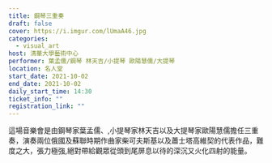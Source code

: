 ```yaml
---
title: 鋼琴三重奏
draft: false
cover: https://i.imgur.com/lUmaA46.jpg
categories:
  - visual_art
host: 清華大學藝術中心
performer: 葉孟儒/鋼琴 林天吉/小提琴 歐陽慧儒/大提琴
location: 名人堂
start_date: 2021-10-02
end_date: 2021-10-02
daily_start_time: 14:30
ticket_info: ""
registration_link: ""
---
```


這場音樂會是由鋼琴家葉孟儒、,小提琴家林天吉以及大提琴家歐陽慧儒擔任三重奏，演奏兩位俄國及蘇聯時期作曲家柴可夫斯基以及蕭士塔高維契的代表作品，難度之大，張力極強,絕對帶給觀眾從頭到尾屏息以待的深沉又火化四射的能量。
